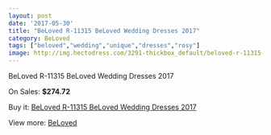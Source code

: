 ```yaml
---
layout: post
date: '2017-05-30'
title: "BeLoved R-11315 BeLoved Wedding Dresses 2017"
category: BeLoved
tags: ["beloved","wedding","unique","dresses","rosy"]
image: http://img.hectodress.com/3291-thickbox_default/beloved-r-11315-beloved-wedding-dresses-2013.jpg
---
```

BeLoved R-11315 BeLoved Wedding Dresses 2017

On Sales: **$274.72**
<a href="https://www.hectodress.com/beloved/1744-beloved-r-11315-beloved-wedding-dresses-2013.html"><amp-img layout="responsive" width="600" height="600" src="//img.hectodress.com/3291-thickbox_default/beloved-r-11315-beloved-wedding-dresses-2013.jpg" alt="BeLoved R-11315 BeLoved Wedding Dresses 2017 0" /></a>
<a href="https://www.hectodress.com/beloved/1744-beloved-r-11315-beloved-wedding-dresses-2013.html"><amp-img layout="responsive" width="600" height="600" src="//img.hectodress.com/3293-thickbox_default/beloved-r-11315-beloved-wedding-dresses-2013.jpg" alt="BeLoved R-11315 BeLoved Wedding Dresses 2017 1" /></a>
<a href="https://www.hectodress.com/beloved/1744-beloved-r-11315-beloved-wedding-dresses-2013.html"><amp-img layout="responsive" width="600" height="600" src="//img.hectodress.com/3292-thickbox_default/beloved-r-11315-beloved-wedding-dresses-2013.jpg" alt="BeLoved R-11315 BeLoved Wedding Dresses 2017 2" /></a>

Buy it: [BeLoved R-11315 BeLoved Wedding Dresses 2017](https://www.hectodress.com/beloved/1744-beloved-r-11315-beloved-wedding-dresses-2013.html "BeLoved R-11315 BeLoved Wedding Dresses 2017")

View more: [BeLoved](https://www.hectodress.com/25-beloved "BeLoved")